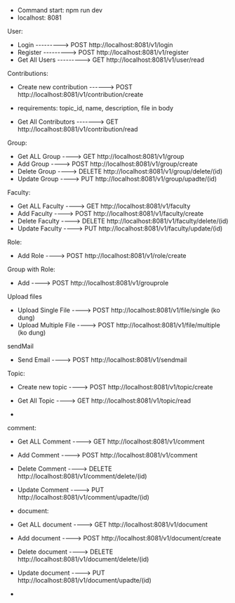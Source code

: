 - Command start: npm run dev
- localhost: 8081

User:

- Login ---------> POST http://localhost:8081/v1/login
- Register ---------> POST http://localhost:8081/v1/register
- Get All Users ---------> GET http://localhost:8081/v1/user/read

Contributions:

- Create new contribution ------> POST http://localhost:8081/v1/contribution/create

* requirements: topic_id, name, description, file in body

- Get All Contributors -------> GET http://localhost:8081/v1/contribution/read

Group:

- Get ALL Group ----> GET http://localhost:8081/v1/group
- Add Group ----> POST http://localhost:8081/v1/group/create
- Delete Group ----> DELETE http://localhost:8081/v1/group/delete/(id)
- Update Group ----> PUT http://localhost:8081/v1/group/upadte/(id)

Faculty:

- Get ALL Faculty ----> GET http://localhost:8081/v1/faculty
- Add Faculty ----> POST http://localhost:8081/v1/faculty/create
- Delete Faculty ----> DELETE http://localhost:8081/v1/faculty/delete/(id)
- Update Faculty ----> PUT http://localhost:8081/v1/faculty/update/(id)

Role:

- Add Role ----> POST http://localhost:8081/v1/role/create

Group with Role:

- Add ----> POST http://localhost:8081/v1/grouprole

Upload files

- Upload Single File ----> POST http://localhost:8081/v1/file/single (ko dung)
- Upload Multiple File ----> POST http://localhost:8081/v1/file/multiple (ko dung)

sendMail

- Send Email ----> POST http://localhost:8081/v1/sendmail

Topic:

- Create new topic ----> POST http://localhost:8081/v1/topic/create
- Get All Topic ----> GET http://localhost:8081/v1/topic/read

-
comment:
- Get ALL Comment ----> GET http://localhost:8081/v1/comment
- Add Comment ----> POST http://localhost:8081/v1/comment
- Delete Comment ----> DELETE http://localhost:8081/v1/comment/delete/(id)
- Update Comment ----> PUT http://localhost:8081/v1/comment/upadte/(id)

- document:
- Get ALL document ----> GET http://localhost:8081/v1/document
- Add document ----> POST http://localhost:8081/v1/document/create
- Delete document ----> DELETE http://localhost:8081/v1/document/delete/(id)
- Update document ----> PUT http://localhost:8081/v1/document/upadte/(id)
- 
